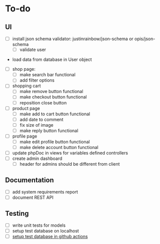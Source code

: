 # To-do

## UI
- [ ] install json schema validator: justinrainbow/json-schema or opis/json-schema
    - [ ] validate user
- load data from database in User object
- [ ] shop page:
    - [ ] make search bar functional
    - [ ] add filter options
- [ ] shopping cart
    - [ ] make remove button functional
    - [ ] make checkout button functional
    - [ ] reposition close button
- [ ] product page
    - [ ] make add to cart button functional
    - [ ] add date to comment
    - [ ] fix size of image
    - [ ] make reply button functional
- [ ] profile page
    - [ ] make edit profile button functional
    - [ ] make delete account button functional
- [ ] update phpDoc in views for variables defined controllers
- [ ] create admin dashboard
  - [ ] header for admins should be different from client

## Documentation
- [ ] add system requirements report
- [ ] document REST API

## Testing
- [ ] write unit tests for models
- [ ] setup test database on localhost
- [ ] [setup test database in github actions](https://stackoverflow.com/questions/72294279/how-to-connect-to-mysql-databas-using-github-actions)
